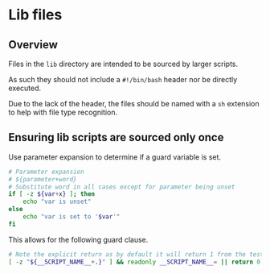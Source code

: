 # Lib files

## Overview

Files in the `lib` directory are intended to be sourced by larger scripts.

As such they should not include a `#!/bin/bash` header nor be directly executed.

Due to the lack of the header, the files should be named with a `sh` extension to help with file type recognition.

## Ensuring lib scripts are sourced only once

Use parameter expansion to determine if a guard variable is set.

``` sh
# Parameter expansion
# ${parameter+word}
# Substitute word in all cases except for parameter being unset
if [ -z ${var+x} ]; then
    echo "var is unset"
else
    echo "var is set to '$var'"
fi
```

This allows for the following guard clause.

```sh
# Note the explicit return as by default it will return 1 from the test
[ -z "${__SCRIPT_NAME__+.}" ] && readonly __SCRIPT_NAME__= || return 0
```
